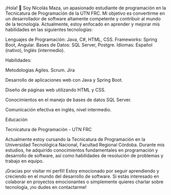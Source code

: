 ¡Hola! 👋 Soy Nicolás Maza, un apasionado estudiante de programación en la Tecnicatura de Programación de la UTN FRC. Mi objetivo es convertirme en un desarrollador de software altamente competente y contribuir al mundo de la tecnología. Actualmente, estoy enfocado en aprender y mejorar mis habilidades en las siguientes tecnologías:

Lenguajes de Programación: Java, C#, HTML, CSS.
Frameworks: Spring Boot, Angular.
Bases de Datos: SQL Server, Postgre.
Idiomas: Español (nativo), Inglés (intermedio).

Habilidades:

Metodologias Agiles. Scrum. Jira

Desarrollo de aplicaciones web con Java y Spring Boot.

Diseño de páginas web utilizando HTML y CSS.

Conocimientos en el manejo de bases de datos SQL Server.

Comunicación efectiva en inglés, nivel intermedio.

Educación

Tecnicatura de Programación - UTN FRC

Actualmente estoy cursando la Tecnicatura de Programación en la Universidad Tecnológica Nacional, Facultad Regional Córdoba. Durante mis estudios, he adquirido conocimientos fundamentales en programación y desarrollo de software, así como habilidades de resolución de problemas y trabajo en equipo.

¡Gracias por visitar mi perfil! Estoy emocionado por seguir aprendiendo y creciendo en el mundo del desarrollo de software. Si estás interesado en colaborar en proyectos emocionantes o simplemente quieres charlar sobre tecnología, ¡no dudes en contactarme!







